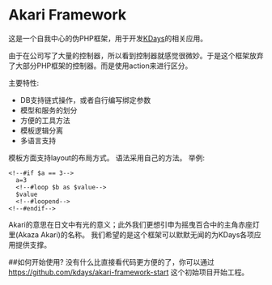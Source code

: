 Akari Framework
===============

这是一个自我中心的伪PHP框架，用于开发[KDays](http://kdays.cn)的相关应用。

由于在公司写了大量的控制器，所以看到控制器就感觉很微妙。于是这个框架放弃了大部分PHP框架的控制器。而是使用action来进行区分。

主要特性:

- DB支持链式操作，或者自行编写绑定参数
- 模型和服务的划分
- 方便的工具方法
- 模板逻辑分离
- 多语言支持

模板方面支持layout的布局方式。 语法采用自己的方法。 举例:

	<!--#if $a == 3-->
	  a=3
	  <!--#loop $b as $value-->
	  $value
	  <!--#loopend-->
	<!--#endif-->


Akari的意思在日文中有光的意义；此外我们更想引申为摇曳百合中的主角赤座灯里(Akaza Akari)的名称。
我们希望的是这个框架可以默默无闻的为KDays各项应用提供支撑。


##如何开始使用?
没有什么比直接看代码更方便的了，你可以通过 https://github.com/kdays/akari-framework-start 这个初始项目开始工程。
